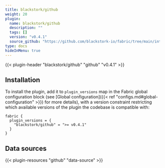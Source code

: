 ```yaml
---
title: blackstork/github
weight: 20
plugin:
  name: blackstork/github
  description: ""
  tags: []
  version: "v0.4.1"
  source_github: "https://github.com/blackstork-io/fabric/tree/main/internal/github/"
type: docs
hideInMenu: true
---
```


{{< plugin-header "blackstork/github" "github" "v0.4.1" >}}

## Installation

To install the plugin, add it to `plugin_versions` map in the Fabric global configuration block (see [Global configuration]({{< ref "configs.md#global-configuration" >}}) for more details), with a version constraint restricting which available versions of the plugin the codebase is compatible with:

```hcl
fabric {
  plugin_versions = {
    "blackstork/github" = ">= v0.4.1"
  }
}
```


## Data sources

{{< plugin-resources "github" "data-source" >}}
